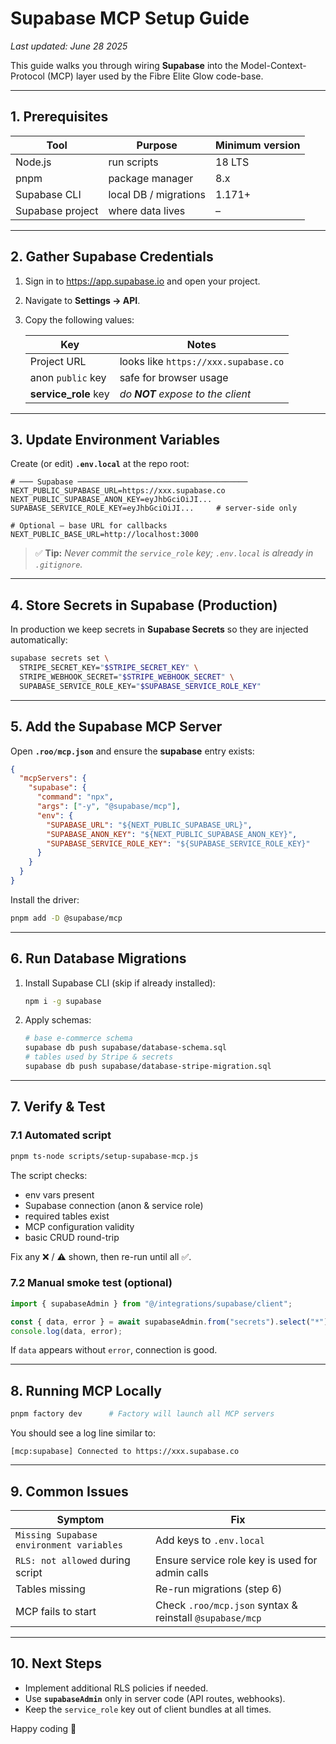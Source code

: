 # Supabase MCP Setup Guide
_Last updated: June&nbsp;28&nbsp;2025_

This guide walks you through wiring **Supabase** into the Model-Context-Protocol (MCP) layer used by the Fibre Elite Glow code-base.

---

## 1. Prerequisites

| Tool | Purpose | Minimum version |
|------|---------|-----------------|
| Node.js | run scripts | 18 LTS |
| pnpm | package manager | 8.x |
| Supabase CLI | local DB / migrations | 1.171+ |
| Supabase project | where data lives | – |

---

## 2. Gather Supabase Credentials

1. Sign in to <https://app.supabase.io> and open your project.  
2. Navigate to **Settings → API**.  
3. Copy the following values:

   | Key | Notes |
   |-----|-------|
   | Project URL | looks like `https://xxx.supabase.co` |
   | anon `public` key | safe for browser usage |
   | **service_role** key | _do **NOT** expose to the client_ |

---

## 3. Update Environment Variables

Create (or edit) **`.env.local`** at the repo root:

```
# ─── Supabase ──────────────────────────────────────
NEXT_PUBLIC_SUPABASE_URL=https://xxx.supabase.co
NEXT_PUBLIC_SUPABASE_ANON_KEY=eyJhbGciOiJI...
SUPABASE_SERVICE_ROLE_KEY=eyJhbGciOiJI...     # server-side only

# Optional – base URL for callbacks
NEXT_PUBLIC_BASE_URL=http://localhost:3000
```

> ✅ **Tip:** _Never commit the `service_role` key; `.env.local` is already in `.gitignore`._

---

## 4. Store Secrets in Supabase (Production)

In production we keep secrets in **Supabase Secrets** so they are injected automatically:

```bash
supabase secrets set \
  STRIPE_SECRET_KEY="$STRIPE_SECRET_KEY" \
  STRIPE_WEBHOOK_SECRET="$STRIPE_WEBHOOK_SECRET" \
  SUPABASE_SERVICE_ROLE_KEY="$SUPABASE_SERVICE_ROLE_KEY"
```

---

## 5. Add the Supabase MCP Server

Open **`.roo/mcp.json`** and ensure the **supabase** entry exists:

```json
{
  "mcpServers": {
    "supabase": {
      "command": "npx",
      "args": ["-y", "@supabase/mcp"],
      "env": {
        "SUPABASE_URL": "${NEXT_PUBLIC_SUPABASE_URL}",
        "SUPABASE_ANON_KEY": "${NEXT_PUBLIC_SUPABASE_ANON_KEY}",
        "SUPABASE_SERVICE_ROLE_KEY": "${SUPABASE_SERVICE_ROLE_KEY}"
      }
    }
  }
}
```

Install the driver:

```bash
pnpm add -D @supabase/mcp
```

---

## 6. Run Database Migrations

1. Install Supabase CLI (skip if already installed):

   ```bash
   npm i -g supabase
   ```

2. Apply schemas:

   ```bash
   # base e-commerce schema
   supabase db push supabase/database-schema.sql
   # tables used by Stripe & secrets
   supabase db push supabase/database-stripe-migration.sql
   ```

---

## 7. Verify & Test

### 7.1 Automated script

```bash
pnpm ts-node scripts/setup-supabase-mcp.js
```

The script checks:
* env vars present
* Supabase connection (anon & service role)
* required tables exist
* MCP configuration validity
* basic CRUD round-trip

Fix any ❌ / ⚠️ shown, then re-run until all ✅.

### 7.2 Manual smoke test (optional)

```ts
import { supabaseAdmin } from "@/integrations/supabase/client";

const { data, error } = await supabaseAdmin.from("secrets").select("*").limit(1);
console.log(data, error);
```

If `data` appears without `error`, connection is good.

---

## 8. Running MCP Locally

```bash
pnpm factory dev      # Factory will launch all MCP servers
```

You should see a log line similar to:

```
[mcp:supabase] Connected to https://xxx.supabase.co
```

---

## 9. Common Issues

| Symptom | Fix |
|---------|-----|
| `Missing Supabase environment variables` | Add keys to `.env.local` |
| `RLS: not allowed` during script | Ensure service role key is used for admin calls |
| Tables missing | Re-run migrations (step 6) |
| MCP fails to start | Check `.roo/mcp.json` syntax & reinstall `@supabase/mcp` |

---

## 10. Next Steps

* Implement additional RLS policies if needed.  
* Use **`supabaseAdmin`** only in server code (API routes, webhooks).  
* Keep the `service_role` key out of client bundles at all times.

Happy coding 🎉
